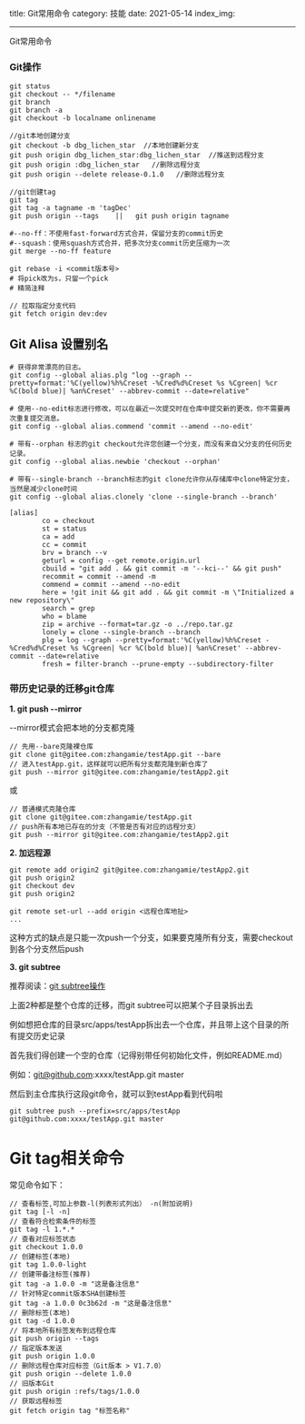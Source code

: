 title: Git常用命令
category: 技能
date: 2021-05-14
index_img: 

---

Git常用命令

<!--more-->

### Git操作

```shell
git status 
git checkout -- */filename
git branch
git branch -a
git checkout -b localname onlinename

//git本地创建分支
git checkout -b dbg_lichen_star  //本地创建新分支
git push origin dbg_lichen_star:dbg_lichen_star  //推送到远程分支 
git push origin :dbg_lichen_star   //删除远程分支
git push origin --delete release-0.1.0   //删除远程分支

//git创建tag
git tag
git tag -a tagname -m 'tagDec'
git push origin --tags    ||   git push origin tagname

#--no-ff：不使用fast-forward方式合并，保留分支的commit历史
#--squash：使用squash方式合并，把多次分支commit历史压缩为一次
git merge --no-ff feature

git rebase -i <commit版本号>
# 将pick改为s，只留一个pick
# 精简注释

// 拉取指定分支代码
git fetch origin dev:dev
```



## Git Alisa 设置别名

```shell
# 获得非常漂亮的日志。
git config --global alias.plg "log --graph --pretty=format:'%C(yellow)%h%Creset -%Cred%d%Creset %s %Cgreen| %cr %C(bold blue)| %an%Creset' --abbrev-commit --date=relative"

# 使用--no-edit标志进行修改，可以在最近一次提交时在仓库中提交新的更改，你不需要再次重复提交消息。
git config --global alias.commend 'commit --amend --no-edit'

# 带有--orphan 标志的git checkout允许您创建一个分支，而没有来自父分支的任何历史记录。
git config --global alias.newbie 'checkout --orphan'

# 带有--single-branch --branch标志的git clone允许你从存储库中clone特定分支，当然是减少clone时间
git config --global alias.clonely 'clone --single-branch --branch'

[alias]
        co = checkout
        st = status
        ca = add
        cc = commit
        brv = branch --v
        geturl = config --get remote.origin.url
        cbuild = "git add . && git commit -m '--kci--' && git push"
        recommit = commit --amend -m
        commend = commit --amend --no-edit
        here = !git init && git add . && git commit -m \"Initialized a new repository\"
        search = grep
        who = blame
        zip = archive --format=tar.gz -o ../repo.tar.gz
        lonely = clone --single-branch --branch
        plg = log --graph --pretty=format:'%C(yellow)%h%Creset -%Cred%d%Creset %s %Cgreen| %cr %C(bold blue)| %an%Creset' --abbrev-commit --date=relative
        fresh = filter-branch --prune-empty --subdirectory-filter

```





### 带历史记录的迁移git仓库

**1. git push --mirror**

--mirror模式会把本地的分支都克隆

```
// 先用--bare克隆裸仓库
git clone git@gitee.com:zhangamie/testApp.git --bare
// 进入testApp.git，这样就可以把所有分支都克隆到新仓库了
git push --mirror git@gitee.com:zhangamie/testApp2.git
```

 或

```
// 普通模式克隆仓库
git clone git@gitee.com:zhangamie/testApp.git
// push所有本地已存在的分支（不管是否有对应的远程分支）
git push --mirror git@gitee.com:zhangamie/testApp2.git
```

 

**2. 加远程源**

```
git remote add origin2 git@gitee.com:zhangamie/testApp2.git
git push origin2
git checkout dev
git push origin2

git remote set-url --add origin <远程仓库地扯>
...
```

这种方式的缺点是只能一次push一个分支，如果要克隆所有分支，需要checkout到各个分支然后push

 

**3. git subtree**

推荐阅读：[git subtree操作](https://segmentfault.com/a/1190000012002151)

上面2种都是整个仓库的迁移，而git subtree可以把某个子目录拆出去

例如想把仓库的目录src/apps/testApp拆出去一个仓库，并且带上这个目录的所有提交历史记录

首先我们得创建一个空的仓库（记得别带任何初始化文件，例如README.md）

例如：git@github.com:xxxx/testApp.git master

然后到主仓库执行这段git命令，就可以到testApp看到代码啦

```
git subtree push --prefix=src/apps/testApp git@github.com:xxxx/testApp.git master
```



# Git tag相关命令

常见命令如下：

```
// 查看标签,可加上参数-l(列表形式列出） -n(附加说明)
git tag [-l -n]
// 查看符合检索条件的标签 
git tag -l 1.*.* 
// 查看对应标签状态 
git checkout 1.0.0 
// 创建标签(本地)
git tag 1.0.0-light 
// 创建带备注标签(推荐) 
git tag -a 1.0.0 -m "这是备注信息" 
// 针对特定commit版本SHA创建标签 
git tag -a 1.0.0 0c3b62d -m "这是备注信息" 
// 删除标签(本地) 
git tag -d 1.0.0 
// 将本地所有标签发布到远程仓库
git push origin --tags 
// 指定版本发送 
git push origin 1.0.0 
// 删除远程仓库对应标签（Git版本 > V1.7.0）
git push origin --delete 1.0.0 
// 旧版本Git 
git push origin :refs/tags/1.0.0
// 获取远程标签
git fetch origin tag "标签名称"
```